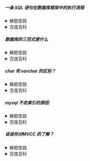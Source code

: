##### 一条 SQL 语句在数据库框架中的执行流程

<details>
    <summary>
        解题思路
    </summary>

        根据mysql架构逐一分析： 连接器、查询缓存、分析器、优化器、执行器
        也可补充一些善后工作

</details>
<details>
    <summary>
        百度百科
    </summary><br>

1. 缓存检查。mysql8.0之前，查询SQL会先经过查询缓存，如果缓存命中，则直接返回数据
2. 分析SQL，生成查询计划。这部分包含词法分析和语义分析。如分析结果指示SQL存在错误，直接返回。
3. 优化SQL。 mysql优化器会对SQL执行计划进行优化。包含：索引、join等
4. 执行SQL。根据SQL执行计划开始执行SQL。这部分依赖存储引擎提供的API实现。也包含mysql一些特性实现。比如binlog，以及存储引擎方面的工作，比如redolog 和 undolog
5. 返回结果。将SQL执行的结果返回给客户端。
6. 必要的清理工作。比如性能监控，慢SQL等，还有本次操作的资源损耗回收等
</details>

##### 数据库的三范式是什么

<details>
    <summary>
        解题思路
    </summary>

        第一范式：强调列的原子性
        第二范式：强调联合主键的原子性
        第三范式：强调非主键的简洁、不冗余
</details>
<details>
    <summary>
        百度百科
    </summary><br>

1. 每一列都是不可分割的。
2. 联合主键情况，字段都应与主键有关联。如成绩表，主键学生id，学科id，不应该出现学生班级信息之类的字段。
3. 表不包含多余属性，学生属性属于学生，班级属性属于班级。
 
</details>

##### char 和 varchar 的区别？

<details>
    <summary>
        解题思路
    </summary>

[存储和检索方式不同](https://dev.mysql.com/doc/refman/8.0/en/char.html) 


</details>
<details>
    <summary>
        百度百科
    </summary><br>

1. 可存储字节不同。char 最大存储255字符，而varchar最大为65535
2. 存储格式不同。
   * char 存储的字节数为固定值，不管内容的大小，如内容不够，则使用0填充。
   * varchar 存储上是可变长度，前一个或两个字节存储字节长度，后面跟着实际数据。
   * InnoDB将长度大于或等于 768 字节的固定长度字段编码为可变长度字段，可以存储在页外。例如， CHAR(255)如果字符集的最大字节长度大于 3，则列可以超过 768 个字节，就像utf8mb4.
3. 根据属性配置不同，char读取的结果不同。尾部填充的空格可读取出来，变为空格。而varchar没这烦恼。

</details>

##### mysql 不走索引的原因

<details>
    <summary>
        解题思路
    </summary>

        mysql执行器没办法根据索引搜索的情况

</details>
<details>
    <summary>
        百度百科
    </summary><br>

1. 索引列参与运算
   * 正则表达式
   * 函数运算
   * 表达式计算
2. 模糊匹配
3. 类型不匹配
4. or关联的条件存在不走索引的情况
5. 优化器觉得不走索引优于索引
</details>

##### 谈谈你对MVCC 的了解？

<details>
    <summary>
        解题思路
    </summary>

        2W1H

</details>
<details>
    <summary>
        百度百科
    </summary><br>

数据库并发场景：
* 读-读：不存在任何问题，也不需要并发控制；
* 读-写：有线程安全问题，可能会造成事务隔离性问题，可能遇到脏读，幻读，不可重复读；
* 写-写：有线程安全问题，可能会存在更新丢失问题。

多版本并发控制（MVCC）是一种用来解决读-写冲突的无锁并发控制，也就是为事务分配单向增长的时间戳，为每个修改保存一个版本，版本与事务时间戳关联，读操作只读该事务开始前的数据库的快照。

MVCC 可以为数据库解决以下问题：
1. 在并发读写数据库时，可以做到在读操作时不用阻塞写操作，写操作也不用阻塞读操作，提高了数据库并发读写的性能；
2. 同时还可以解决脏读，幻读，不可重复读等事务隔离问题，但不能解决更新丢失问题。
</details>
